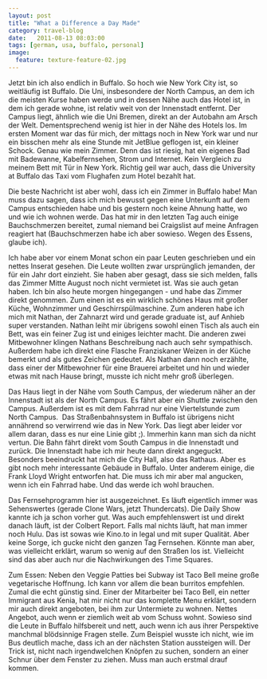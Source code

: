 ```yaml
---
layout: post
title: "What a Difference a Day Made"
category: travel-blog
date:   2011-08-13 08:03:00
tags: [german, usa, buffalo, personal]
image:
  feature: texture-feature-02.jpg
---
```


Jetzt bin ich also endlich in Buffalo. So hoch wie New York City ist, so weitläufig ist Buffalo. Die Uni, insbesondere der North Campus, an dem ich die meisten Kurse haben werde und in dessen Nähe auch das Hotel ist, in dem ich gerade wohne, ist relativ weit von der Innenstadt entfernt. Der Campus liegt, ähnlich wie die Uni Bremen, direkt an der Autobahn am Arsch der Welt. Dementsprechend wenig ist hier in der Nähe des Hotels los. Im ersten Moment war das für mich, der mittags noch in New York war und nur ein bisschen mehr als eine Stunde mit JetBlue geflogen ist, ein kleiner Schock. Genau wie mein Zimmer. Denn das ist riesig, hat ein eigenes Bad mit Badewanne, Kabelfernsehen, Strom und Internet. Kein Vergleich zu meinem Bett mit Tür in New York. Richtig geil war auch, dass die University at Buffalo das Taxi vom Flughafen zum Hotel bezahlt hat.

Die beste Nachricht ist aber wohl, dass ich ein Zimmer in Buffalo habe! Man muss dazu sagen, dass ich mich bewusst gegen eine Unterkunft auf dem Campus entschieden habe und bis gestern noch keine Ahnung hatte, wo und wie ich wohnen werde. Das hat mir in den letzten Tag auch einige Bauchschmerzen bereitet, zumal niemand bei Craigslist auf meine Anfragen reagiert hat (Bauchschmerzen habe ich aber sowieso. Wegen des Essens, glaube ich). 

Ich habe aber vor einem Monat schon ein paar Leuten geschrieben und ein nettes Inserat gesehen. Die Leute wollten zwar ursprünglich jemanden, der für ein Jahr dort einzieht. Sie haben aber gesagt, dass sie sich melden, falls das Zimmer Mitte August noch nicht vermietet ist. Was sie auch getan haben. Ich bin also heute morgen hingegangen - und habe das Zimmer direkt genommen. Zum einen ist es ein wirklich schönes Haus mit großer Küche, Wohnzimmer und Geschirrspülmaschine. Zum anderen habe ich mich mit Nathan, der Zahnarzt wird und gerade graduate ist, auf Anhieb super verstanden. Nathan leiht mir übrigens sowohl einen Tisch als auch ein Bett, was ein feiner Zug ist und einiges leichter macht. 
Die anderen zwei Mitbewohner klingen Nathans Beschreibung nach auch sehr sympathisch. Außerdem habe ich direkt eine Flasche Franziskaner Weizen in der Küche bemerkt und als gutes Zeichen gedeutet. Als Nathan dann noch erzählte, dass einer der Mitbewohner für eine Brauerei arbeitet und hin und wieder etwas mit nach Hause bringt, musste ich nicht mehr groß überlegen.

Das Haus liegt in der Nähe vom South Campus, der wiederum näher an der Innenstadt ist als der North Campus. Es fährt aber ein Shuttle zwischen den Campus. Außerdem ist es mit dem Fahrrad nur eine Viertelstunde zum North Campus.
 Das Straßenbahnsystem in Buffalo ist übrigens nicht annährend so verwirrend wie das in New York. Das liegt aber leider vor allem daran, dass es nur eine Linie gibt ;). Immerhin kann man sich da nicht vertun. Die Bahn fährt direkt vom South Campus in die Innenstadt und zurück. Die Innenstadt habe ich mir heute dann direkt angeguckt. Besonders beeindruckt hat mich die City Hall, also das Rathaus. Aber es gibt noch mehr interessante Gebäude in Buffalo. Unter anderem einige, die Frank Lloyd Wright entworfen hat. Die muss ich mir aber mal angucken, wenn ich ein Fahrrad habe. Und das werde ich wohl brauchen.

Das Fernsehprogramm hier ist ausgezeichnet. Es läuft eigentlich immer was Sehenswertes (gerade Clone Wars, jetzt Thundercats). Die Daily Show kannte ich ja schon vorher gut. Was auch empfehlenswert ist und direkt danach läuft, ist der Colbert Report. Falls mal nichts läuft, hat man immer noch Hulu. Das ist sowas wie Kino.to in legal und mit super Qualität. Aber keine Sorge, ich gucke nicht den ganzen Tag Fernsehen. Könnte man aber, was vielleicht erklärt, warum so wenig auf den Straßen los ist. Vielleicht sind das aber auch nur die Nachwirkungen des Time Squares.

Zum Essen: Neben den Veggie Patties bei Subway ist Taco Bell meine große vegetarische Hoffnung. Ich kann vor allem die bean burritos empfehlen. Zumal die echt günstig sind. Einer der Mitarbeiter bei Taco Bell, ein netter Immigrant aus Kenia, hat mir nicht nur das komplette Menu erklärt, sondern mir auch direkt angeboten, bei ihm zur Untermiete zu wohnen. Nettes Angebot, auch wenn er ziemlich weit ab vom Schuss wohnt. Sowieso sind die Leute in Buffalo hilfsbereit und nett, auch wenn ich aus ihrer Perspektive manchmal blödsinnige Fragen stelle. Zum Beispiel wusste ich nicht, wie im Bus deutlich mache, dass ich an der nächsten Station aussteigen will. Der Trick ist, nicht nach irgendwelchen Knöpfen zu suchen, sondern an einer Schnur über dem Fenster zu ziehen. Muss man auch erstmal drauf kommen. 
